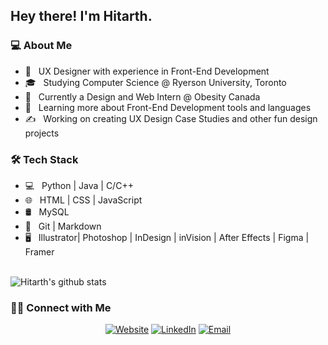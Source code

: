 <h2> Hey there! I'm Hitarth.</h2>

<h3> 💻 About Me </h3>

- 🤔 &nbsp; UX Designer with experience in Front-End Development
- 🎓 &nbsp; Studying Computer Science @ Ryerson University, Toronto
- 💼 &nbsp; Currently a Design and Web Intern @ Obesity Canada
- 🌱 &nbsp; Learning more about Front-End Development tools and languages
- ✍️ &nbsp; Working on creating UX Design Case Studies and other fun design projects

<h3>🛠 Tech Stack</h3>

- 💻 &nbsp; Python | Java | C/C++
- 🌐 &nbsp; HTML | CSS | JavaScript 
- 🛢 &nbsp; MySQL 
- 🔧 &nbsp; Git | Markdown 
- 🖥 &nbsp; Illustrator| Photoshop | InDesign | inVision | After Effects | Figma | Framer

<br/>

<img alt="Hitarth's github stats" src="https://github-readme-stats.vercel.app/api?username=HitarthChudgar&&show_icons=true&title_color=ffffff&icon_color=bb2acf&text_color=daf7dc&bg_color=151515" >


<h3> 🤝🏻 Connect with Me </h3>

<p align="center">
<a href="https://https://hitarthchudgar.design/"><img alt="Website" src="https://img.shields.io/badge/Website-www.hitarthchudgar.design-blue?style=flat-square&logo=google-chrome"></a>
<a href="https://www.linkedin.com/in/hitarth-chudgar-269aa0170/"><img alt="LinkedIn" src="https://img.shields.io/badge/LinkedIn-Aditya%20Vikram%20Singh-blue?style=flat-square&logo=linkedin"></a>
<a href="mailto:hey@hitarthchudgar.design"><img alt="Email" src="https://img.shields.io/badge/Email-hey@hitarthchudgar.design-blue?style=flat-square&logo=gmail"></a>
</p>
